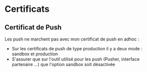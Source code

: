 # Certificats

## Certificat de Push

Les push ne marchent pas avec mon certificat de push en adhoc :
* Sur les certificats de push de type production il y a deux mode : sandbox et production
* S'assurer que sur l'outil utilisé pour les push (Pusher, interface partenaire ...) que l'option sandbox soit désactivée
